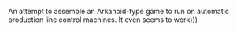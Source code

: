 An attempt to assemble an Arkanoid-type game to run on automatic production line control machines. 
It even seems to work)))
